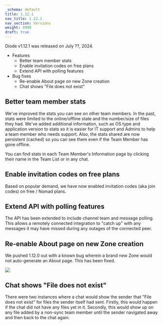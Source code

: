 ```yaml
---
_schema: default
title: 1.12.1
nav_title: 1.12.1
nav_section: Versions
weight: 4999
draft: true
---
```

Diode v1.12.1 was released on July ??, 2024.

* Features
  * Better team member stats
  * Enable invitation codes on free plans
  * Extend API with polling features
* Bug fixes
  * Re-enable About page on new Zone creation
  * Chat shows "File does not exist"

## Better team member stats

We've improved the stats you can see on other team members.  In the past, stats were limited to the online/offline state and the number/size of files they had.  We've added additional information, such as OS type and application version to stats so it is easier for IT support and Admins to help a team member who needs support.  Also, the stats shared are now persistent (cached) so you can see them even if the Team Member has gone offline.

You can find stats in each Team Member's Information page by clicking their name in the Team List or in any chat.

## Enable invitation codes on free plans

Based on popular demand, we have now enabled invitation codes (aka join codes) on free / Nomad plans.

## Extend API with polling features

The API has been extended to include channel team and message polling.  This allows a remotely connected integration to "catch up" with any messages it may have missed during any outages of the connected peer.

## Re-enable About page on new Zone creation

We pushed 1.12.0 out with a known bug wherein a brand new Zone would not auto-generate an About page.  This has been fixed.

![](/uploads/screen-shot-2024-07-22-at-1-58-55-pm.png)

## Chat shows "File does not exist"

There were two instances where a chat would show the sender that "File does not exist" for files the sender itself had sent.  Firstly, this would happen if the chat did not have any files yet in it.  Secondly, this would show up on any file added by a non-sync team member until the sender navigated away and then back to the chat again.